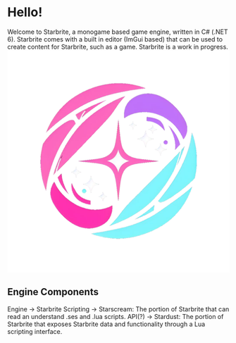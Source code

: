 # Hello!
Welcome to Starbrite, a monogame based game engine, written in C# (.NET 6). Starbrite comes with a built in editor (ImGui based) that can be used to create content for Starbrite, such as a game. Starbrite is a work in progress.
![Starbrite](/Preditor/Content/starbrite-logo.png)

## Engine Components
Engine -> Starbrite
Scripting -> Starscream: The portion of Starbrite that can read an understand .ses and .lua scripts. 
API(?) -> Stardust: The portion of Starbrite that exposes Starbrite data and functionality through a Lua scripting interface.
